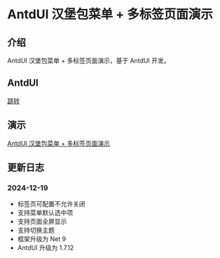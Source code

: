 # AntdUI 汉堡包菜单 + 多标签页面演示

## 介绍
AntdUI 汉堡包菜单 + 多标签页面演示，基于 AntdUI 开发。

## AntdUI
[跳转](https://gitee.com/antdui/AntdUI)

## 演示
[AntdUI 汉堡包菜单 + 多标签页面演示](https://pan.baidu.com/s/15b6MfKN5gxHXa__rSvV1hQ?pwd=95ew)

## 更新日志
### 2024-12-19
- 标签页可配置不允许关闭
- 支持菜单默认选中项
- 支持页面全屏显示
- 支持切换主题
- 框架升级为 Net 9
- AntdUI 升级为 1.7.12